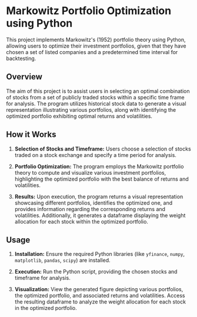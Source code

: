 # Markowitz Portfolio Optimization using Python

This project implements Markowitz's (1952) portfolio theory using Python, allowing users to optimize their investment portfolios, given that they have chosen a set of listed companies and a predetermined time interval for backtesting.

## Overview

The aim of this project is to assist users in selecting an optimal combination of stocks from a set of publicly traded stocks within a specific time frame for analysis. The program utilizes historical stock data to generate a visual representation illustrating various portfolios, along with identifying the optimized portfolio exhibiting optimal returns and volatilities.

## How it Works

1. **Selection of Stocks and Timeframe:** Users choose a selection of stocks traded on a stock exchange and specify a time period for analysis.

2. **Portfolio Optimization:** The program employs the Markowitz portfolio theory to compute and visualize various investment portfolios, highlighting the optimized portfolio with the best balance of returns and volatilities.

3. **Results:** Upon execution, the program returns a visual representation showcasing different portfolios, identifies the optimized one, and provides information regarding the corresponding returns and volatilities. Additionally, it generates a dataframe displaying the weight allocation for each stock within the optimized portfolio.

## Usage

1. **Installation:** Ensure the required Python libraries (like `yfinance`, `numpy`, `matplotlib`, `pandas`, `scipy`) are installed.
   
2. **Execution:** Run the Python script, providing the chosen stocks and timeframe for analysis.

3. **Visualization:** View the generated figure depicting various portfolios, the optimized portfolio, and associated returns and volatilities. Access the resulting dataframe to analyze the weight allocation for each stock in the optimized portfolio.
